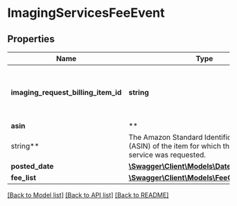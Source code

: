 # ImagingServicesFeeEvent

## Properties

Name | Type | Description | Notes
------------ | ------------- | ------------- | -------------
**imaging_request_billing_item_id** | **string** | The identifier for the imaging services request. | [optional]
**asin** | **
string** | The Amazon Standard Identification Number (ASIN) of the item for which the imaging service was requested. | [optional]
**posted_date** | [**\Swagger\Client\Models\\DateTime**](\DateTime.md) |  | [optional]
**fee_list** | [**\Swagger\Client\Models\FeeComponentList**](FeeComponentList.md) |  | [optional]

[[Back to Model list]](../../README.md#documentation-for-models) [[Back to API list]](../../README.md#documentation-for-api-endpoints) [[Back to README]](../../README.md)

